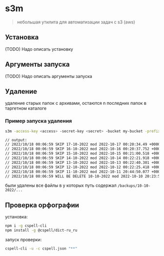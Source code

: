 # s3m 

> небольшая утилита для автоматизации задач с s3 (aws)

## Установка

(TODO) Надо описать установку

## Аргументы запуска

(TODO) Надо описать аргументы запуска

## Удаление

удаление старых папок с архивами, остаются n последних папок в таргетном каталоге

### Пример запуска удаления

```bash
s3m -access-key <access> -secret-key <secret> -bucket my-bucket -prefix backups/ -skip 7

// output:
// 2022/10/18 00:06:59 SKIP 17-10-2022 mod 2022-10-17 00:20:34.49 +0000 UTC
// 2022/10/18 00:06:59 SKIP 16-10-2022 mod 2022-10-16 00:20:37.752 +0000 UTC
// 2022/10/18 00:06:59 SKIP 15-10-2022 mod 2022-10-15 00:21:00.518 +0000 UTC
// 2022/10/18 00:06:59 SKIP 14-10-2022 mod 2022-10-14 00:22:21.918 +0000 UTC
// 2022/10/18 00:06:59 SKIP 13-10-2022 mod 2022-10-13 00:22:40.301 +0000 UTC
// 2022/10/18 00:06:59 SKIP 12-10-2022 mod 2022-10-12 00:22:25.418 +0000 UTC
// 2022/10/18 00:06:59 SKIP 11-10-2022 mod 2022-10-11 20:44:50.077 +0000 UTC
// 2022/10/18 00:06:59 WILL BE DELETE 10-10-2022 mod 2022-10-10 20:23:50.077 +0000 UTC
```

были удалены все файлы в у которых путь содержал `/backups/10-10-2022/...`

## Проверка орфографии

установка:

```bash
npm i -g cspell-cli
npm install -g @cspell/dict-ru_ru
```

запуск проверки:

```bash
cspell-cli -u -c cspell.json "**"
```

